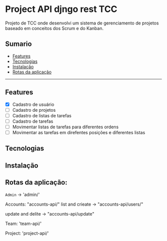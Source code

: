 # Project API djngo rest TCC

Projeto de TCC onde desenvolvi um sistema de gerenciamento de projetos baseado em conceitos dos Scrum e do Kanban. 


## **Sumario** <br>
* [Features](#Features)
* [Tecnologias](#Tecnologias)
* [Instalação](#Instalação)
* [Rotas da aplicação](#Rotas-da-aplicação)

<hr />

## Features

- [x] Cadastro de usuário
- [ ] Cadastro de projetos
- [ ] Cadastro de listas de tarefas
- [ ] Cadastro de tarefas 
- [ ] Movimentar listas de tarefas para diferentes ordens
- [ ] Movimentar as tarefas em direfentes posições e diferentes listas

## Tecnologias

## Instalação

## Rotas da aplicação:

`Admin` -> 'admin/'

Accounts:
"accounts-api/"
list and crieate -> "accounts-api/users/"

update and delite -> "accounts-api/update"

Team:
'team-api/'

Project:
'project-api/'
